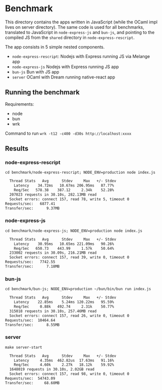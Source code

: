 # Benchmark

This directory contains the apps written in JavaScript (while the OCaml impl lives on server directory).
The same code is used for all benchmarks, translated to JavaScript in `node-express-js` and `bun-js`, and pointing to the
compiled JS from the `shared` directory in `node-express-rescript`.

The app consists in 5 simple nested components.

- `node-express-rescript`: Nodejs with Express running JS via Melange app
- `node-express-js` Nodejs with Express running JS app
- `bun-js` Bun with JS app
- `server` OCaml with Dream running native-react app

## Running the benchmark

Requirements:

- node
- bun
- wrk

Command to run `wrk -t12 -c400 -d30s http://localhost:xxxx`

## Results

### node-express-rescript

  ```cd benchmark/node-express-rescript; NODE_ENV=production node index.js```

```sh
  Thread Stats   Avg      Stdev     Max   +/- Stdev
    Latency    34.72ms   10.67ms 206.95ms   87.77%
    Req/Sec   578.38    387.12     2.34k    52.28%
  207023 requests in 30.10s, 282.13MB read
  Socket errors: connect 157, read 78, write 5, timeout 0
Requests/sec:   6877.41
Transfer/sec:      9.37MB
```

### node-express-js

  ```cd benchmark/node-express-js; NODE_ENV=production node index.js```

```sh
  Thread Stats   Avg      Stdev     Max   +/- Stdev
    Latency    30.95ms   10.65ms 221.09ms   90.26%
    Req/Sec   650.73    443.99     1.57k    50.64%
  233002 requests in 30.09s, 216.21MB read
  Socket errors: connect 157, read 39, write 0, timeout 0
Requests/sec:   7742.55
Transfer/sec:      7.18MB
```

### bun-js

  ```cd benchmark/bun-js; NODE_ENV=production ~/bun/bin/bun run index.js```

```sh
  Thread Stats   Avg      Stdev     Max   +/- Stdev
    Latency    22.85ms    5.24ms 120.22ms   95.59%
    Req/Sec     0.88k   492.74     2.31k    50.77%
  315018 requests in 30.10s, 257.46MB read
  Socket errors: connect 157, read 26, write 0, timeout 0
Requests/sec:  10464.64
Transfer/sec:      8.55MB
```

### server

  ```make server-start```

```sh
  Thread Stats   Avg      Stdev     Max   +/- Stdev
    Latency     4.35ms  462.82us  17.63ms   91.16%
    Req/Sec     4.60k     2.27k   18.12k    59.92%
  1648019 requests in 30.10s, 2.02GB read
  Socket errors: connect 157, read 98, write 0, timeout 0
Requests/sec:  54743.09
Transfer/sec:     68.60MB
```
